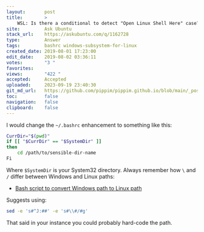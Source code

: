 ```yaml
---
layout:       post
title:        >
    WSL: Is there a conditional to detect "Open Linux Shell Here" case?
site:         Ask Ubuntu
stack_url:    https://askubuntu.com/q/1162728
type:         Answer
tags:         bashrc windows-subsystem-for-linux
created_date: 2019-08-01 17:23:00
edit_date:    2019-08-02 03:36:11
votes:        "3 "
favorites:    
views:        "422 "
accepted:     Accepted
uploaded:     2023-09-19 23:40:30
git_md_url:   https://github.com/pippim/pippim.github.io/blob/main/_posts/2019/2019-08-01-WSL_-Is-there-a-conditional-to-detect-_Open-Linux-Shell-Here_-case_.md
toc:          false
navigation:   false
clipboard:    false
---
```




I would change the `~/.bashrc` enhancement to something like this:

``` bash
CurrDir="$(pwd)"
if [[ "$CurrDir" == "$SystemDir" ]]
then
    cd /path/to/sensible-dir-name
Fi
```

Where `$SystemDir` is your System32 directory. Always remember how `\` and `/` differ between Windows and Linux paths:

- [Bash script to convert Windows path to Linux path][1]

Suggests using:

``` bash
sed -e 's#^J:##' -e 's#\\#/#g'
```

That said in your instance you could probably hard-code the path.

  [1]: https://stackoverflow.com/questions/19999562/bash-script-to-convert-windows-path-to-linux-path
